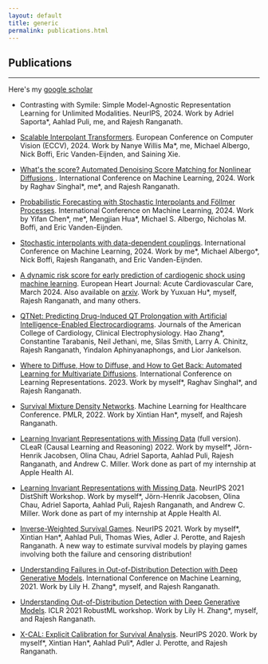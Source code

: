 ```yaml
---
layout: default
title: generic
permalink: publications.html
---
```


## Publications

* * * 

Here's my [google scholar](https://scholar.google.fr/citations?hl=en&user=-oKlMZUAAAAJ&view_op=list_works&sortby=pubdate)

<!--
* forthcoming: A Primer on Spurious Correlations in Out-of-distribution Generalization.
Forthcoming, 2024. Work by Aahlad Puli, Yoav wald, me, Maggie Makar, and Rajesh Ranganath.

* forthcoming: Does it really transport? A grounded validation of transportability and its application to EHR-based risk models for Coronary Artery Disease.
Forthcoming, 2024. Work by Shreyas Bhave\*, Aahlad Puli\*, me\*, Mert Ketenci, Noémie Elhadad, Adler Perotte and Rajesh Ranganath.
-->

* Contrasting with Symile: Simple Model-Agnostic Representation Learning for Unlimited Modalities.
NeurIPS, 2024.
Work by Adriel Saporta\*, Aahlad Puli, me, and Rajesh Ranganath.

* [Scalable Interpolant Transformers](https://arxiv.org/abs/2401.08740).
European Conference on Computer Vision (ECCV), 2024.
Work by Nanye Willis Ma\*, me, Michael Albergo, Nick Boffi, Eric Vanden-Eijnden, and Saining Xie.

*  [What's the score? Automated Denoising Score Matching for Nonlinear Diffusions
](https://arxiv.org/abs/2407.07998).
International Conference on Machine Learning, 2024.
Work by Raghav Singhal\*, me\*, and Rajesh Ranganath.

* [Probabilistic Forecasting with Stochastic Interpolants and Föllmer Processes](https://arxiv.org/abs/2403.13724).
International Conference on Machine Learning, 2024. 
Work by Yifan Chen\*, me\*, Mengjian Hua\*, Michael S. Albergo, Nicholas M. Boffi, and Eric Vanden-Eijnden.

* [Stochastic interpolants with data-dependent couplings](https://arxiv.org/abs/2310.03725).
International Conference on Machine Learning, 2024. 
Work by me\*, Michael Albergo\*, Nick Boffi, Rajesh Ranganath, and Eric Vanden-Eijnden.

* [A dynamic risk score for early prediction of cardiogenic shock using machine learning](https://academic.oup.com/ehjacc/advance-article/doi/10.1093/ehjacc/zuae037/7633877?utm_source=authortollfreelink&utm_campaign=ehjacc&utm_medium=email&guestAccessKey=6cc48bdf-d527-4bc1-ab47-a98c71cd0bcf). 
European Heart Journal: Acute Cardiovascular Care, March 2024. 
Also available on [arxiv](https://arxiv.org/abs/2303.12888). 
Work by Yuxuan Hu\*, myself, Rajesh Ranganath, and many others.

* [QTNet: Predicting Drug-Induced QT Prolongation with Artificial Intelligence-Enabled Electrocardiograms](https://papers.ssrn.com/sol3/papers.cfm?abstract_id=4554451).
Journals of the American College of Cardiology, Clinical Electrophysiology. Hao Zhang\*, Constantine Tarabanis, Neil Jethani, me, Silas Smith, Larry A. Chinitz, Rajesh Ranganath, Yindalon Aphinyanaphongs, and Lior Jankelson.

* [Where to Diffuse, How to Diffuse, and How to Get Back: Automated Learning for Multivariate Diffusions](https://arxiv.org/abs/2302.07261).
International Conference on Learning Representations. 2023.
Work by myself\*, Raghav Singhal\*, and Rajesh Ranganath.

* [Survival Mixture Density Networks](https://arxiv.org/pdf/2208.10759.pdf).
Machine Learning for Healthcare Conference. PMLR, 2022.
Work by Xintian Han\*, myself, and Rajesh Ranganath.

* [Learning Invariant Representations with Missing Data](https://arxiv.org/pdf/2112.00881.pdf) (full version). 
CLeaR (Causal Learning and Reasoning) 2022.
Work by myself\*, Jörn-Henrik Jacobsen, Olina Chau, Adriel Saporta, Aahlad Puli, Rajesh Ranganath, and Andrew C. Miller. Work done as
part of my internship at Apple Health AI.

* [Learning Invariant Representations with Missing Data](https://arxiv.org/pdf/2112.00881.pdf). NeurIPS 2021 DistShift Workshop. 
Work by myself\*, Jörn-Henrik Jacobsen, Olina Chau, Adriel Saporta, Aahlad Puli, Rajesh Ranganath, and Andrew C. Miller. Work done as
part of my internship at Apple Health AI.

* [Inverse-Weighted Survival Games](https://arxiv.org/pdf/2111.08175.pdf). NeurIPS 2021. 
Work by myself\*, Xintian Han\*, Aahlad Puli, Thomas Wies, Adler J. Perotte, and Rajesh Ranganath. A new way to estimate survival models by playing games involving both the failure and censoring distribution!

* [Understanding Failures in Out-of-Distribution Detection with Deep Generative Models](https://arxiv.org/pdf/2107.06908.pdf). 
International Conference on Machine Learning, 2021.
Work by Lily H. Zhang\*, myself, and Rajesh Ranganath.

* [Understanding Out-of-Distribution Detection with Deep Generative Models](https://sites.google.com/connect.hku.hk/robustml-2021/accepted-papers/paper-045). 
ICLR 2021 RobustML workshop. 
Work by Lily H. Zhang\*, myself, and Rajesh Ranganath.

* [X-CAL: Explicit Calibration for Survival Analysis](https://arxiv.org/pdf/2101.05346.pdf). 
NeurIPS 2020. 
Work by myself\*, Xintian Han\*, Aahlad Puli\*, Adler J. Perotte, and Rajesh Ranganath. 

